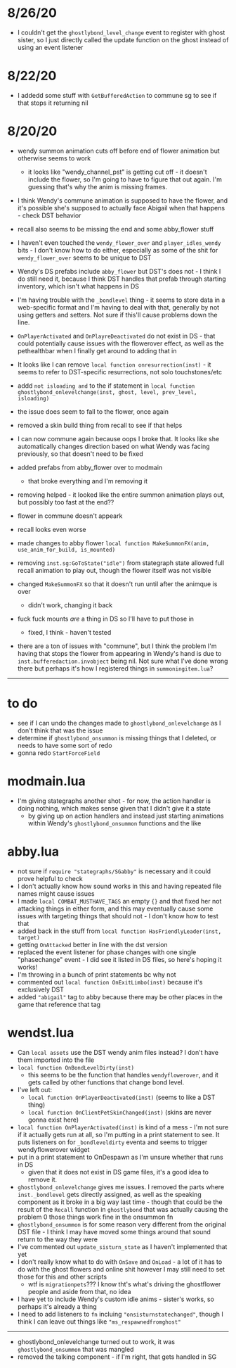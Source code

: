# 8/26/20
* I couldn't get the `ghostlybond_level_change` event to register with ghost sister, so I just directly called the update function on the ghost instead of using an event listener

# 8/22/20
* I addedd some stuff with `GetBufferedAction` to commune sg to see if that stops it returning nil

# 8/20/20
* wendy summon animation cuts off before end of flower animation but otherwise seems to work
	* it looks like "wendy_channel_pst" is getting cut off - it doesn't include the flower, so I'm going to have to figure that out again. I'm guessing that's why the anim is missing frames.
* I think Wendy's commune animation is supposed to have the flower, and it's possible she's supposed to actually face Abigail when that happens - check DST behavior
* recall also seems to be missing the end and some abby_flower stuff
* I haven't even touched the `wendy_flower_over` and `player_idles_wendy` bits - I don't know how to do either, especially as some of the shit for `wendy_flower_over` seems to be unique to DST
* Wendy's DS prefabs include `abby_flower` but DST's does not - I think I do still need it, because I think DST handles that prefab through starting inventory, which isn't what happens in DS
* I'm having trouble with the `_bondlevel` thing - it seems to store data in a web-specific format and I'm having to deal with that, generally by not using getters and setters. Not sure if this'll cause problems down the line.
* `OnPlayerActivated` and `OnPlayreDeactivated` do not exist in DS - that could potentially cause issues with the flowerover effect, as well as the pethealthbar when I finally get around to adding that in
* It looks like I can remove `local function onresurrection(inst)` - it seems to refer to DST-specific resurrections, not solo touchstones/etc
* addd `not isloading and` to the if statement in `local function ghostlybond_onlevelchange(inst, ghost, level, prev_level, isloading)`
* the issue does seem to fall to the flower, once again
* removed a skin build thing from recall to see if that helps
* I can now commune again because oops I broke that. It looks like she automatically changes direction based on what Wendy was facing previously, so that doesn't need to be fixed
* added prefabs from abby_flower over to modmain
	* that broke everything and I'm removing it
* removing helped - it looked like the entire summon animation plays out, but possibly too fast at the end??
* flower in commune doesn't appeark
* recall looks even worse
* made changes to abby flower `local function MakeSummonFX(anim, use_anim_for_build, is_mounted)`
* removing `inst.sg:GoToState("idle")` from stategraph state allowed full recall animation to play out, though the flower itself was not visible
* changed `MakeSummonFX` so that it doesn't run until after the animque is over
	* didn't work, changing it back

* fuck fuck mounts _are_ a thing in DS so I'll have to put those in
	* fixed, I think - haven't tested

* there are a ton of issues with "commune", but I think the problem I'm having that stops the flower from appearing in Wendy's hand is due to `inst.bufferedaction.invobject` being nil. Not sure what I've done wrong there but perhaps it's how I registered things in `summoningitem.lua`?




---


# to do
* see if I can undo the changes made to `ghostlybond_onlevelchange` as I don't think that was the issue
* determine if `ghostlybond_onsummon` is missing things that I deleted, or needs to have some sort of redo
* gonna redo `StartForceField`

# modmain.lua
* I'm giving stategraphs another shot - for now, the action handler is doing nothing, which makes sense given that I didn't give it a state
	* by giving up on action handlers and instead just starting animations within Wendy's `ghostlybond_onsummon` functions and the like

# abby.lua
* not sure if `require "stategraphs/SGabby"` is necessary and it could prove helpful to check
* I don't actually know how sound works in this and having repeated file names might cause issues
* I made `local COMBAT_MUSTHAVE_TAGS` an empty `{}` and that fixed her not attacking things in either form, and this may eventually cause some issues with targeting things that should not - I don't know how to test that
* added back in the stuff from `local function HasFriendlyLeader(inst, target)`
* getting `OnAttacked` better in line with the dst version
* replaced the event listener for phase changes with one single "phasechange" event - I did see it listed in DS files, so here's hoping it works!
* I'm throwing in a bunch of print statements bc why not
* commented out `local function OnExitLimbo(inst)` because it's exclusively DST
* added `"abigail"` tag to abby because there may be other places in the game that reference that tag


# wendst.lua
* Can `local assets` use the DST wendy anim files instead? I don't have them imported into the file
* `local function OnBondLevelDirty(inst)`
	* this seems to be the function that handles `wendyflowerover`, and it gets called by other functions that change bond level. 
* I've left out:
	* `local function OnPlayerDeactivated(inst)` (seems to like a DST thing)
	* `local function OnClientPetSkinChanged(inst)` (skins are never gonna exist here)
* `local function OnPlayerActivated(inst)` is kind of a mess - I'm not sure if it actually gets run at all, so I'm putting in a print statement to see. It puts listeners on for `_bondleveldirty` eventa and seems to trigger wendyflowerover widget
* put in a print statement to OnDespawn as I'm unsure whether that runs in DS
	* given that it does not exist in DS game files, it's a good idea to remove it.
* `ghostlybond_onlevelchange` gives me issues. I removed the parts where `inst._bondlevel` gets directly assigned, as well as the speaking component as it broke in a big way last time - though that could be the result of the `Recall` function in `ghostlybond` that was actually causing the problem 0 those things work fine in the onsummon fn
* `ghostlybond_onsummon` is for some reason very different from the original DST file - I think I may have moved some things around that sound return to the way they were
* I've commented out `update_sisturn_state` as I haven't implemented that yet
* I don't really know what to do with `OnSave` and `OnLoad` - a lot of it has to do with the ghost flowers and online shit however I may still need to set those for this and other scripts
	* wtf is `migrationpets`??? I know tht's what's driving the ghostflower people and aside from that, no idea
* I have yet to include Wendy's custom idle anims - sister's works, so perhaps it's already a thing
* I need to add listeners to `fn` incluing `"onsisturnstatechanged"`, though I think I can leave out things like `"ms_respawnedfromghost"`
---
* ghostlybond_onlevelchange turned out to work, it was `ghostlybond_onsummon` that was mangled
* removed the talking component - if I'm right, that gets handled in SG